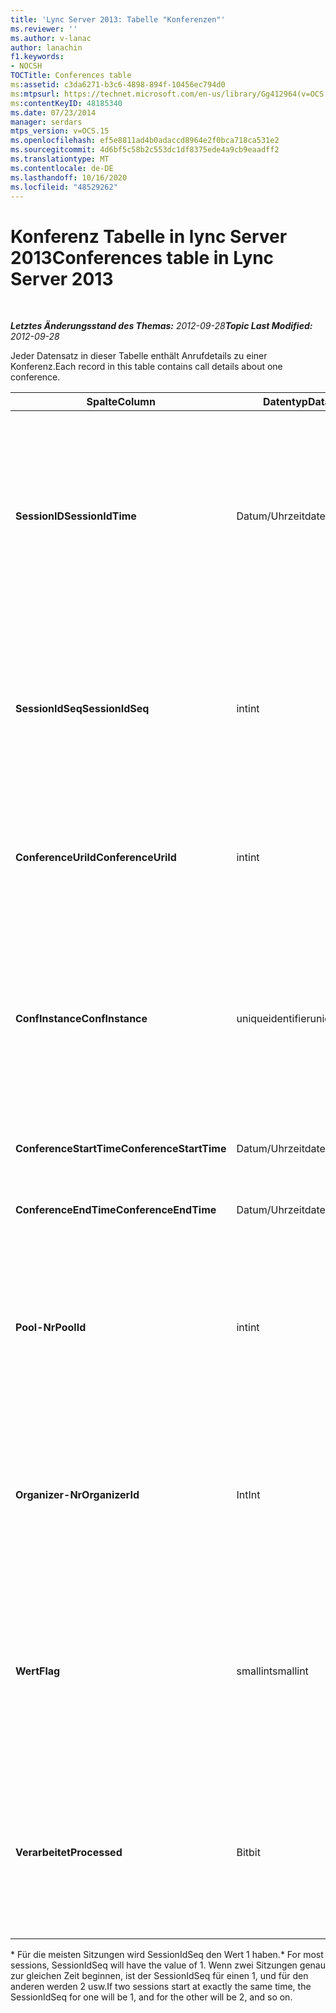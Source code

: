 ```yaml
---
title: 'Lync Server 2013: Tabelle "Konferenzen"'
ms.reviewer: ''
ms.author: v-lanac
author: lanachin
f1.keywords:
- NOCSH
TOCTitle: Conferences table
ms:assetid: c3da6271-b3c6-4898-894f-10456ec794d0
ms:mtpsurl: https://technet.microsoft.com/en-us/library/Gg412964(v=OCS.15)
ms:contentKeyID: 48185340
ms.date: 07/23/2014
manager: serdars
mtps_version: v=OCS.15
ms.openlocfilehash: ef5e8811ad4b0adaccd8964e2f0bca718ca531e2
ms.sourcegitcommit: 4d6bf5c58b2c553dc1df8375ede4a9cb9eaadff2
ms.translationtype: MT
ms.contentlocale: de-DE
ms.lasthandoff: 10/16/2020
ms.locfileid: "48529262"
---
```

# <a name="conferences-table-in-lync-server-2013"></a><span data-ttu-id="86a60-102">Konferenz Tabelle in lync Server 2013</span><span class="sxs-lookup"><span data-stu-id="86a60-102">Conferences table in Lync Server 2013</span></span>

<div data-xmlns="http://www.w3.org/1999/xhtml">

<div class="topic" data-xmlns="http://www.w3.org/1999/xhtml" data-msxsl="urn:schemas-microsoft-com:xslt" data-cs="https://msdn.microsoft.com/">

<div data-asp="https://msdn2.microsoft.com/asp">



</div>

<div id="mainSection">

<div id="mainBody">

<span> </span>

<span data-ttu-id="86a60-103">_**Letztes Änderungsstand des Themas:** 2012-09-28_</span><span class="sxs-lookup"><span data-stu-id="86a60-103">_**Topic Last Modified:** 2012-09-28_</span></span>

<span data-ttu-id="86a60-104">Jeder Datensatz in dieser Tabelle enthält Anrufdetails zu einer Konferenz.</span><span class="sxs-lookup"><span data-stu-id="86a60-104">Each record in this table contains call details about one conference.</span></span>


<table>
<colgroup>
<col style="width: 25%" />
<col style="width: 25%" />
<col style="width: 25%" />
<col style="width: 25%" />
</colgroup>
<thead>
<tr class="header">
<th><span data-ttu-id="86a60-105">Spalte</span><span class="sxs-lookup"><span data-stu-id="86a60-105">Column</span></span></th>
<th><span data-ttu-id="86a60-106">Datentyp</span><span class="sxs-lookup"><span data-stu-id="86a60-106">Data Type</span></span></th>
<th><span data-ttu-id="86a60-107">Schlüssel/Index</span><span class="sxs-lookup"><span data-stu-id="86a60-107">Key/Index</span></span></th>
<th><span data-ttu-id="86a60-108">Details</span><span class="sxs-lookup"><span data-stu-id="86a60-108">Details</span></span></th>
</tr>
</thead>
<tbody>
<tr class="odd">
<td><p><span data-ttu-id="86a60-109"><strong>SessionID</strong></span><span class="sxs-lookup"><span data-stu-id="86a60-109"><strong>SessionIdTime</strong></span></span></p></td>
<td><p><span data-ttu-id="86a60-110">Datum/Uhrzeit</span><span class="sxs-lookup"><span data-stu-id="86a60-110">datetime</span></span></p></td>
<td><p><span data-ttu-id="86a60-111">Primary</span><span class="sxs-lookup"><span data-stu-id="86a60-111">Primary</span></span></p></td>
<td><p><span data-ttu-id="86a60-112">Zeitpunkt, zu dem die Konferenzanforderung vom KDS-Agent erfasst wurde.</span><span class="sxs-lookup"><span data-stu-id="86a60-112">Time that the conference request was captured by the CDR agent.</span></span> <span data-ttu-id="86a60-113">Wird nur als Primärschlüssel verwendet, um eine Konferenz Instanz eindeutig zu identifizieren.</span><span class="sxs-lookup"><span data-stu-id="86a60-113">Used only as a primary key to uniquely identify a conference instance.</span></span></p></td>
</tr>
<tr class="even">
<td><p><span data-ttu-id="86a60-114"><strong>SessionIdSeq</strong></span><span class="sxs-lookup"><span data-stu-id="86a60-114"><strong>SessionIdSeq</strong></span></span></p></td>
<td><p><span data-ttu-id="86a60-115">int</span><span class="sxs-lookup"><span data-stu-id="86a60-115">int</span></span></p></td>
<td><p><span data-ttu-id="86a60-116">Primary</span><span class="sxs-lookup"><span data-stu-id="86a60-116">Primary</span></span></p></td>
<td><p><span data-ttu-id="86a60-117">ID zur Identifikation der Sitzung.</span><span class="sxs-lookup"><span data-stu-id="86a60-117">ID number to identify the session.</span></span> <span data-ttu-id="86a60-118">Wird in Verbindung mit <strong>SessionID</strong> verwendet, um eine Konferenz Instanz eindeutig zu identifizieren.</span><span class="sxs-lookup"><span data-stu-id="86a60-118">Used in conjunction with <strong>SessionIdTime</strong> to uniquely identify a conference instance.</span></span> *</p></td>
</tr>
<tr class="odd">
<td><p><span data-ttu-id="86a60-119"><strong>ConferenceUriId</strong></span><span class="sxs-lookup"><span data-stu-id="86a60-119"><strong>ConferenceUriId</strong></span></span></p></td>
<td><p><span data-ttu-id="86a60-120">int</span><span class="sxs-lookup"><span data-stu-id="86a60-120">int</span></span></p></td>
<td><p><span data-ttu-id="86a60-121">Fremd</span><span class="sxs-lookup"><span data-stu-id="86a60-121">Foreign</span></span></p></td>
<td><p><span data-ttu-id="86a60-122">Konferenz-URI</span><span class="sxs-lookup"><span data-stu-id="86a60-122">Conference URI.</span></span> <span data-ttu-id="86a60-123">Weitere Informationen finden Sie <a href="lync-server-2013-conferenceuris-table.md">in der ConferenceUris-Tabelle in lync Server 2013</a> .</span><span class="sxs-lookup"><span data-stu-id="86a60-123">See the <a href="lync-server-2013-conferenceuris-table.md">ConferenceUris table in Lync Server 2013</a> for more information.</span></span></p></td>
</tr>
<tr class="even">
<td><p><span data-ttu-id="86a60-124"><strong>ConfInstance</strong></span><span class="sxs-lookup"><span data-stu-id="86a60-124"><strong>ConfInstance</strong></span></span></p></td>
<td><p><span data-ttu-id="86a60-125">uniqueidentifier</span><span class="sxs-lookup"><span data-stu-id="86a60-125">uniqueidentifier</span></span></p></td>
<td><p> </p></td>
<td><p><span data-ttu-id="86a60-126">Nützlich für wiederkehrende Konferenzen; jede Instanz einer wiederkehrenden Konferenz hat dieselbe <strong>ConferenceUri</strong>, jedoch eine andere <strong>ConfInstance</strong>.</span><span class="sxs-lookup"><span data-stu-id="86a60-126">Useful for recurring conferences; each instance of a recurring conference has the same <strong>ConferenceUri</strong>, but will have a different <strong>ConfInstance</strong>.</span></span></p></td>
</tr>
<tr class="odd">
<td><p><span data-ttu-id="86a60-127"><strong>ConferenceStartTime</strong></span><span class="sxs-lookup"><span data-stu-id="86a60-127"><strong>ConferenceStartTime</strong></span></span></p></td>
<td><p><span data-ttu-id="86a60-128">Datum/Uhrzeit</span><span class="sxs-lookup"><span data-stu-id="86a60-128">datetime</span></span></p></td>
<td><p> </p></td>
<td><p><span data-ttu-id="86a60-129">Startzeit der Konferenz.</span><span class="sxs-lookup"><span data-stu-id="86a60-129">Conference start time.</span></span></p></td>
</tr>
<tr class="even">
<td><p><span data-ttu-id="86a60-130"><strong>ConferenceEndTime</strong></span><span class="sxs-lookup"><span data-stu-id="86a60-130"><strong>ConferenceEndTime</strong></span></span></p></td>
<td><p><span data-ttu-id="86a60-131">Datum/Uhrzeit</span><span class="sxs-lookup"><span data-stu-id="86a60-131">datetime</span></span></p></td>
<td><p> </p></td>
<td><p><span data-ttu-id="86a60-132">Startzeit der Konferenz.</span><span class="sxs-lookup"><span data-stu-id="86a60-132">Conference start time.</span></span></p></td>
</tr>
<tr class="odd">
<td><p><span data-ttu-id="86a60-133"><strong>Pool-Nr</strong></span><span class="sxs-lookup"><span data-stu-id="86a60-133"><strong>PoolId</strong></span></span></p></td>
<td><p><span data-ttu-id="86a60-134">int</span><span class="sxs-lookup"><span data-stu-id="86a60-134">int</span></span></p></td>
<td><p><span data-ttu-id="86a60-135">Fremd</span><span class="sxs-lookup"><span data-stu-id="86a60-135">Foreign</span></span></p></td>
<td><p><span data-ttu-id="86a60-136">ID-Nummer zum Identifizieren des Pools, in dem die Konferenz erfasst wurde.</span><span class="sxs-lookup"><span data-stu-id="86a60-136">ID number to identify the pool in which the conference was captured.</span></span> <span data-ttu-id="86a60-137">Weitere Informationen finden Sie <a href="lync-server-2013-pools-table.md">in der Tabelle Pools in lync Server 2013</a> .</span><span class="sxs-lookup"><span data-stu-id="86a60-137">See the <a href="lync-server-2013-pools-table.md">Pools table in Lync Server 2013</a> for more information.</span></span></p></td>
</tr>
<tr class="even">
<td><p><span data-ttu-id="86a60-138"><strong>Organizer-Nr</strong></span><span class="sxs-lookup"><span data-stu-id="86a60-138"><strong>OrganizerId</strong></span></span></p></td>
<td><p><span data-ttu-id="86a60-139">Int</span><span class="sxs-lookup"><span data-stu-id="86a60-139">Int</span></span></p></td>
<td><p><span data-ttu-id="86a60-140">Fremd</span><span class="sxs-lookup"><span data-stu-id="86a60-140">Foreign</span></span></p></td>
<td><p><span data-ttu-id="86a60-141">ID-Nummer zum Identifizieren des Organisator-URI dieser Konferenz.</span><span class="sxs-lookup"><span data-stu-id="86a60-141">ID number to identify the organizer URI of this conference.</span></span> <span data-ttu-id="86a60-142">Weitere Informationen finden Sie <a href="lync-server-2013-users-table.md">in der Tabelle Benutzer in lync Server 2013</a> .</span><span class="sxs-lookup"><span data-stu-id="86a60-142">See the <a href="lync-server-2013-users-table.md">Users table in Lync Server 2013</a> for more information.</span></span></p></td>
</tr>
<tr class="odd">
<td><p><span data-ttu-id="86a60-143"><strong>Wert</strong></span><span class="sxs-lookup"><span data-stu-id="86a60-143"><strong>Flag</strong></span></span></p></td>
<td><p><span data-ttu-id="86a60-144">smallint</span><span class="sxs-lookup"><span data-stu-id="86a60-144">smallint</span></span></p></td>
<td></td>
<td><p><span data-ttu-id="86a60-145">Eine Bitmaske, die Konferenz Attribute enthält.</span><span class="sxs-lookup"><span data-stu-id="86a60-145">A bit mask that contains Conference Attributes.</span></span> <span data-ttu-id="86a60-146">Die folgenden Werte sind möglich:</span><span class="sxs-lookup"><span data-stu-id="86a60-146">Possible values are:</span></span></p>
<ul>
<li><p><span data-ttu-id="86a60-147">0X01</span><span class="sxs-lookup"><span data-stu-id="86a60-147">0X01</span></span></p></li>
<li><p><span data-ttu-id="86a60-148">Synthetischen</span><span class="sxs-lookup"><span data-stu-id="86a60-148">Synthetic</span></span></p></li>
<li><p><span data-ttu-id="86a60-149">Transaction</span><span class="sxs-lookup"><span data-stu-id="86a60-149">Transaction</span></span></p></li>
</ul></td>
</tr>
<tr class="even">
<td><p><span data-ttu-id="86a60-150"><strong>Verarbeitet</strong></span><span class="sxs-lookup"><span data-stu-id="86a60-150"><strong>Processed</strong></span></span></p></td>
<td><p><span data-ttu-id="86a60-151">Bit</span><span class="sxs-lookup"><span data-stu-id="86a60-151">bit</span></span></p></td>
<td></td>
<td><p><span data-ttu-id="86a60-152">Internes Feld, das vom Überwachungsdienst verwendet wird.</span><span class="sxs-lookup"><span data-stu-id="86a60-152">Internal field used by the Monitoring service.</span></span></p>
<p><span data-ttu-id="86a60-153">Dieses Feld wurde in Microsoft lync Server 2013 eingeführt.</span><span class="sxs-lookup"><span data-stu-id="86a60-153">This field was introduced in Microsoft Lync Server 2013.</span></span></p></td>
</tr>
</tbody>
</table>


<span data-ttu-id="86a60-154">\* Für die meisten Sitzungen wird SessionIdSeq den Wert 1 haben.</span><span class="sxs-lookup"><span data-stu-id="86a60-154">\* For most sessions, SessionIdSeq will have the value of 1.</span></span> <span data-ttu-id="86a60-155">Wenn zwei Sitzungen genau zur gleichen Zeit beginnen, ist der SessionIdSeq für einen 1, und für den anderen werden 2 usw.</span><span class="sxs-lookup"><span data-stu-id="86a60-155">If two sessions start at exactly the same time, the SessionIdSeq for one will be 1, and for the other will be 2, and so on.</span></span>

</div>

<span> </span>

</div>

</div>

</div>

